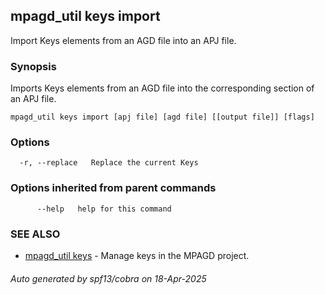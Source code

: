 ## mpagd_util keys import

Import Keys elements from an AGD file into an APJ file.

### Synopsis

Imports Keys elements from an AGD file into the corresponding section of an APJ file.

```
mpagd_util keys import [apj file] [agd file] [[output file]] [flags]
```

### Options

```
  -r, --replace   Replace the current Keys
```

### Options inherited from parent commands

```
      --help   help for this command
```

### SEE ALSO

* [mpagd_util keys](mpagd_util_keys.md)	 - Manage keys in the MPAGD project.

###### Auto generated by spf13/cobra on 18-Apr-2025
